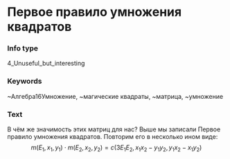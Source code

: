 # Первое правило умножения квадратов
### Info type
4_Unuseful_but_interesting
### Keywords
~Алгебра16Умножение, ~магические квадраты, ~матрица, ~умножение
### Text
В чём же значимость этих матриц для нас? Выше мы записали Первое правило умножения квадратов. Повторим его в несколько ином виде:
$$m(E_1, x_1, y_1) \cdot m(E_2, x_2, y_2) = c(3E_1E_2, x_1x_2 - y_1y_2, y_1x_2 - x_1y_2)$$
```

